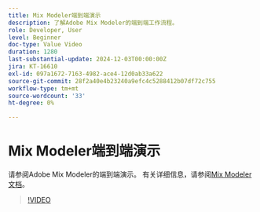 ```yaml
---
title: Mix Modeler端到端演示
description: 了解Adobe Mix Modeler的端到端工作流程。
role: Developer, User
level: Beginner
doc-type: Value Video
duration: 1280
last-substantial-update: 2024-12-03T00:00:00Z
jira: KT-16610
exl-id: 097a1672-7163-4982-ace4-12d0ab33a622
source-git-commit: 28f2a40e4b23240a9efc4c5288412b07df72c755
workflow-type: tm+mt
source-wordcount: '33'
ht-degree: 0%

---
```


# Mix Modeler端到端演示

请参阅Adobe Mix Modeler的端到端演示。 有关详细信息，请参阅[Mix Modeler文档](https://experienceleague.adobe.com/zh-hans/docs/mix-modeler/using/overview)。

>[!VIDEO](https://video.tv.adobe.com/v/3440794/?learn=on&enablevpops)

